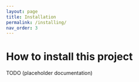 ```yaml
---
layout: page
title: Installation
permalink: /installing/
nav_order: 3
---
```


# How to install this project

TODO (placeholder documentation)